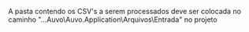 A pasta contendo os CSV's a serem processados deve ser colocada no caminho "...Auvo\Auvo.Application\Arquivos\Entrada" no projeto
